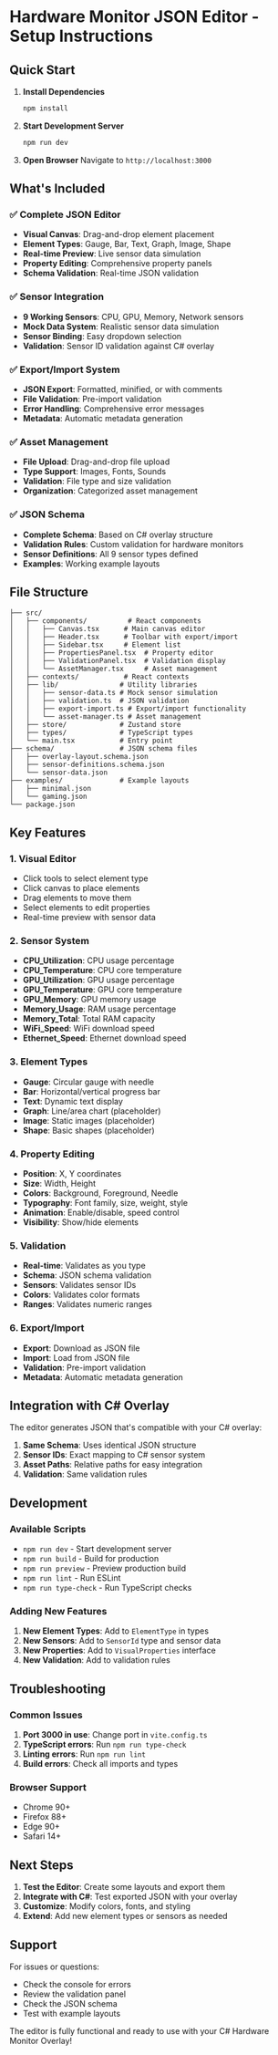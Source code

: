 # Hardware Monitor JSON Editor - Setup Instructions

## Quick Start

1. **Install Dependencies**
   ```bash
   npm install
   ```

2. **Start Development Server**
   ```bash
   npm run dev
   ```

3. **Open Browser**
   Navigate to `http://localhost:3000`

## What's Included

### ✅ Complete JSON Editor
- **Visual Canvas**: Drag-and-drop element placement
- **Element Types**: Gauge, Bar, Text, Graph, Image, Shape
- **Real-time Preview**: Live sensor data simulation
- **Property Editing**: Comprehensive property panels
- **Schema Validation**: Real-time JSON validation

### ✅ Sensor Integration
- **9 Working Sensors**: CPU, GPU, Memory, Network sensors
- **Mock Data System**: Realistic sensor data simulation
- **Sensor Binding**: Easy dropdown selection
- **Validation**: Sensor ID validation against C# overlay

### ✅ Export/Import System
- **JSON Export**: Formatted, minified, or with comments
- **File Validation**: Pre-import validation
- **Error Handling**: Comprehensive error messages
- **Metadata**: Automatic metadata generation

### ✅ Asset Management
- **File Upload**: Drag-and-drop file upload
- **Type Support**: Images, Fonts, Sounds
- **Validation**: File type and size validation
- **Organization**: Categorized asset management

### ✅ JSON Schema
- **Complete Schema**: Based on C# overlay structure
- **Validation Rules**: Custom validation for hardware monitors
- **Sensor Definitions**: All 9 sensor types defined
- **Examples**: Working example layouts

## File Structure

```
├── src/
│   ├── components/          # React components
│   │   ├── Canvas.tsx      # Main canvas editor
│   │   ├── Header.tsx      # Toolbar with export/import
│   │   ├── Sidebar.tsx     # Element list
│   │   ├── PropertiesPanel.tsx  # Property editor
│   │   ├── ValidationPanel.tsx  # Validation display
│   │   └── AssetManager.tsx     # Asset management
│   ├── contexts/           # React contexts
│   ├── lib/               # Utility libraries
│   │   ├── sensor-data.ts # Mock sensor simulation
│   │   ├── validation.ts  # JSON validation
│   │   ├── export-import.ts # Export/import functionality
│   │   └── asset-manager.ts # Asset management
│   ├── store/             # Zustand store
│   ├── types/             # TypeScript types
│   └── main.tsx           # Entry point
├── schema/                # JSON schema files
│   ├── overlay-layout.schema.json
│   ├── sensor-definitions.schema.json
│   └── sensor-data.json
├── examples/              # Example layouts
│   ├── minimal.json
│   └── gaming.json
└── package.json
```

## Key Features

### 1. Visual Editor
- Click tools to select element type
- Click canvas to place elements
- Drag elements to move them
- Select elements to edit properties
- Real-time preview with sensor data

### 2. Sensor System
- **CPU_Utilization**: CPU usage percentage
- **CPU_Temperature**: CPU core temperature
- **GPU_Utilization**: GPU usage percentage
- **GPU_Temperature**: GPU core temperature
- **GPU_Memory**: GPU memory usage
- **Memory_Usage**: RAM usage percentage
- **Memory_Total**: Total RAM capacity
- **WiFi_Speed**: WiFi download speed
- **Ethernet_Speed**: Ethernet download speed

### 3. Element Types
- **Gauge**: Circular gauge with needle
- **Bar**: Horizontal/vertical progress bar
- **Text**: Dynamic text display
- **Graph**: Line/area chart (placeholder)
- **Image**: Static images (placeholder)
- **Shape**: Basic shapes (placeholder)

### 4. Property Editing
- **Position**: X, Y coordinates
- **Size**: Width, Height
- **Colors**: Background, Foreground, Needle
- **Typography**: Font family, size, weight, style
- **Animation**: Enable/disable, speed control
- **Visibility**: Show/hide elements

### 5. Validation
- **Real-time**: Validates as you type
- **Schema**: JSON schema validation
- **Sensors**: Validates sensor IDs
- **Colors**: Validates color formats
- **Ranges**: Validates numeric ranges

### 6. Export/Import
- **Export**: Download as JSON file
- **Import**: Load from JSON file
- **Validation**: Pre-import validation
- **Metadata**: Automatic metadata generation

## Integration with C# Overlay

The editor generates JSON that's compatible with your C# overlay:

1. **Same Schema**: Uses identical JSON structure
2. **Sensor IDs**: Exact mapping to C# sensor system
3. **Asset Paths**: Relative paths for easy integration
4. **Validation**: Same validation rules

## Development

### Available Scripts
- `npm run dev` - Start development server
- `npm run build` - Build for production
- `npm run preview` - Preview production build
- `npm run lint` - Run ESLint
- `npm run type-check` - Run TypeScript checks

### Adding New Features
1. **New Element Types**: Add to `ElementType` in types
2. **New Sensors**: Add to `SensorId` type and sensor data
3. **New Properties**: Add to `VisualProperties` interface
4. **New Validation**: Add to validation rules

## Troubleshooting

### Common Issues
1. **Port 3000 in use**: Change port in `vite.config.ts`
2. **TypeScript errors**: Run `npm run type-check`
3. **Linting errors**: Run `npm run lint`
4. **Build errors**: Check all imports and types

### Browser Support
- Chrome 90+
- Firefox 88+
- Edge 90+
- Safari 14+

## Next Steps

1. **Test the Editor**: Create some layouts and export them
2. **Integrate with C#**: Test exported JSON with your overlay
3. **Customize**: Modify colors, fonts, and styling
4. **Extend**: Add new element types or sensors as needed

## Support

For issues or questions:
- Check the console for errors
- Review the validation panel
- Check the JSON schema
- Test with example layouts

The editor is fully functional and ready to use with your C# Hardware Monitor Overlay!
